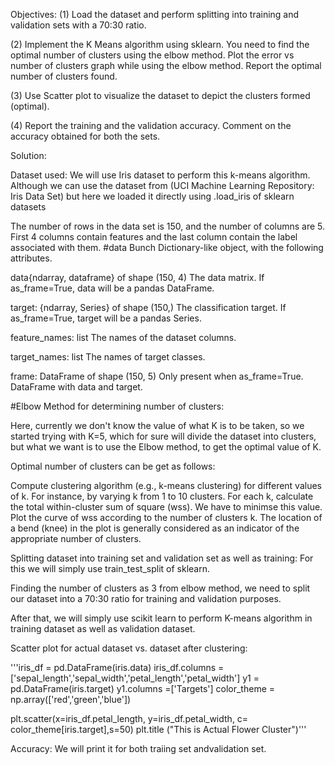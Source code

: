 Objectives:
(1) Load the dataset and perform splitting into training and validation sets with a 70:30  ratio. 

(2) Implement the K Means algorithm using sklearn. You need to find the optimal  number of clusters using the elbow method. Plot the error vs number of clusters graph  while using the elbow method. Report the optimal number of clusters found. 

(3) Use Scatter plot to visualize the dataset to depict the clusters formed (optimal). 

(4) Report the training and the validation accuracy. Comment on the accuracy  obtained for both the sets.


Solution:
 
Dataset used: We will use Iris dataset to perform this k-means algorithm.
Although we can use the dataset from (UCI Machine Learning Repository: Iris Data Set)
but here we loaded it directly using .load_iris of sklearn datasets

The number of rows in the data set is 150, and the number of columns are 5. First 4 columns contain features and the last column contain the label associated with them.
#data Bunch
Dictionary-like object, with the following attributes.

data{ndarray, dataframe} of shape (150, 4)
The data matrix. If as_frame=True, data will be a pandas DataFrame.

target: {ndarray, Series} of shape (150,)
The classification target. If as_frame=True, target will be a pandas Series.

feature_names: list
The names of the dataset columns.

target_names: list
The names of target classes.

frame: DataFrame of shape (150, 5)
Only present when as_frame=True. DataFrame with data and target.


#Elbow Method for determining number of clusters:

Here, currently we don't know the value of what K is to be taken, so we started trying with K=5, which for sure will divide the dataset into clusters, but what we want is to use the Elbow method, to get the optimal value of K.

Optimal number of clusters can be get as follows:

Compute clustering algorithm (e.g., k-means clustering) for different values of k. For instance, by varying k from 1 to 10 clusters.
For each k, calculate the total within-cluster sum of square (wss). We have to minimse this value.
Plot the curve of wss according to the number of clusters k.
The location of a bend (knee) in the plot is generally considered as an indicator of the appropriate number of clusters.

Splitting dataset into training set and validation set as well as training:
For this we will simply use train_test_split of sklearn.

Finding the number of clusters as 3 from elbow method, we need to split our dataset into a 70:30 ratio for training and validation purposes.

After that, we will simply use scikit learn to perform K-means algorithm in training dataset as well as validation dataset.

Scatter plot for actual dataset vs. dataset after clustering:

'''iris_df = pd.DataFrame(iris.data)
iris_df.columns = ['sepal_length','sepal_width','petal_length','petal_width']
y1 = pd.DataFrame(iris.target)
y1.columns =['Targets']
color_theme = np.array(['red','green','blue'])

plt.scatter(x=iris_df.petal_length, y=iris_df.petal_width, c= color_theme[iris.target],s=50)
plt.title ("This is Actual Flower Cluster")'''

Accuracy:
 We will print it for both traiing set andvalidation set.
 



